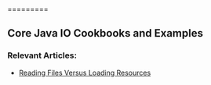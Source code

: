 =========

## Core Java IO Cookbooks and Examples

### Relevant Articles: 
- [Reading Files Versus Loading Resources](http://www.baeldung.com/reading-files-versus-loading-resources)